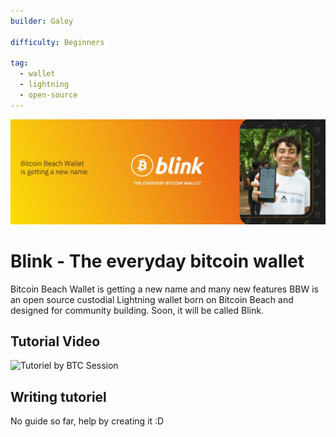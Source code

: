```yaml
---
builder: Galoy

difficulty: Beginners

tag:
  - wallet
  - lightning
  - open-source
---
```


![cover](assets/cover.jpeg)

# Blink - The everyday bitcoin wallet

Bitcoin Beach Wallet is getting a new name and many new features
BBW is an open source custodial Lightning wallet born on Bitcoin Beach and designed for community building. Soon, it will be called Blink.

## Tutorial Video

![Tutoriel by BTC Session](https://youtu.be/q3QwxCd1EZE)

## Writing tutoriel

No guide so far, help by creating it :D
